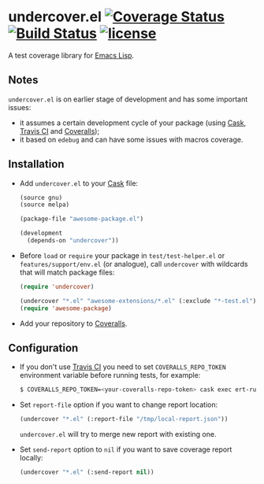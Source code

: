 # undercover.el [![Coverage Status](https://img.shields.io/coveralls/sviridov/undercover.el.svg)](https://coveralls.io/r/sviridov/undercover.el?branch=master) [![Build Status](https://travis-ci.org/sviridov/undercover.el.svg)](https://travis-ci.org/sviridov/undercover.el) [![license](http://img.shields.io/badge/license-MIT-brightgreen.svg)](https://github.com/sviridov/undercover.el/blob/master/LICENSE)

A test coverage library for [Emacs Lisp](http://www.gnu.org/software/emacs/manual/html_node/elisp/index.html).

## Notes

`undercover.el` is on earlier stage of development and has some important issues:

- it assumes a certain development cycle of your package (using [Cask](https://github.com/cask/cask), [Travis CI](https://travis-ci.org/) and [Coveralls](https://coveralls.io/));
- it based on `edebug` and can have some issues with macros coverage.

## Installation

- Add `undercover.el` to your [Cask](https://github.com/cask/cask) file:

  ```lisp
  (source gnu)
  (source melpa)

  (package-file "awesome-package.el")

  (development
    (depends-on "undercover"))
  ```

- Before `load` or `require` your package in `test/test-helper.el` or `features/support/env.el` (or analogue), call `undercover` with wildcards that will match package files:

  ```lisp
  (require 'undercover)

  (undercover "*.el" "awesome-extensions/*.el" (:exclude "*-test.el"))
  (require 'awesome-package)
  ```

- Add your repository to [Coveralls](https://coveralls.io/).

## Configuration

- If you don't use [Travis CI](https://travis-ci.org/) you need to set `COVERALLS_REPO_TOKEN` environment variable before running tests, for example:

  ```sh
  $ COVERALLS_REPO_TOKEN=<your-coveralls-repo-token> cask exec ert-runner
  ```

- Set `report-file` option if you want to change report location:

  ```lisp
  (undercover "*.el" (:report-file "/tmp/local-report.json"))
  ```

  `undercover.el` will try to merge new report with existing one.

- Set `send-report` option to `nil` if you want to save coverage report locally:

  ```lisp
  (undercover "*.el" (:send-report nil))
  ```
